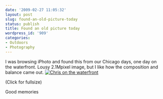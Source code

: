 ```yaml
---
date: '2009-02-27 11:05:32'
layout: post
slug: found-an-old-picture-today
status: publish
title: Found an old picture today
wordpress_id: '909'
categories:
- Outdoors
- Photography
---
```


I was browsing iPhoto and found this from our Chicago days, one day on the waterfront. Lousy 2.1Mpixel image, but I like how the composition and balance came out.
[![Chris on the waterfront](http://fnord.phfactor.net/wp-content/uploads/2009/02/img_05741-450x600.jpg)](http://fnord.phfactor.net/wp-content/uploads/2009/02/img_05741.jpg)

(Click for fullsize)

Good memories
